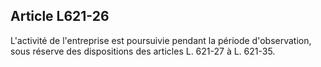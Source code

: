 Article L621-26
----
L'activité de l'entreprise est poursuivie pendant la période d'observation, sous
réserve des dispositions des articles L. 621-27 à L. 621-35.
